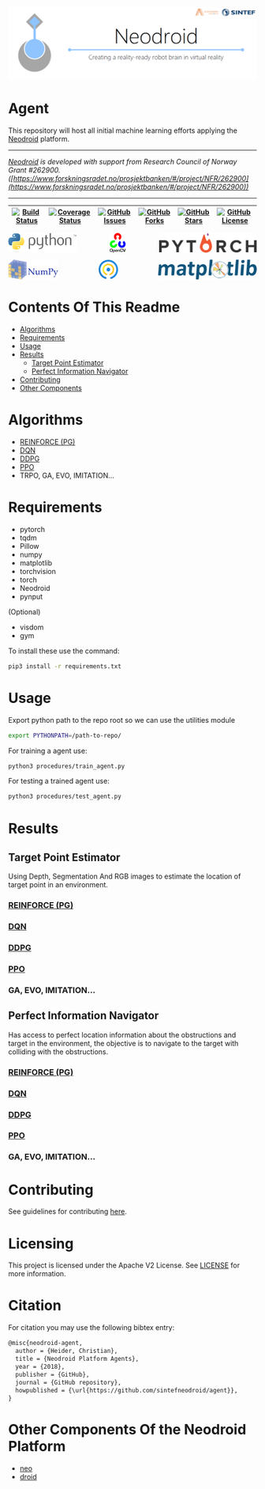 ![neodroid](.github/images/header.png)

# Agent
This repository will host all initial machine learning efforts applying the [Neodroid](https://github.com/sintefneodroid/) platform.

---

_[Neodroid](https://github.com/sintefneodroid) is developed with support from Research Council of Norway Grant #262900. ([https://www.forskningsradet.no/prosjektbanken/#/project/NFR/262900](https://www.forskningsradet.no/prosjektbanken/#/project/NFR/262900))_

---


| [![Build Status](https://travis-ci.org/sintefneodroid/agent.svg?branch=master)](https://travis-ci.org/sintefneodroid/agent)  | [![Coverage Status](https://coveralls.io/repos/github/sintefneodroid/agent/badge.svg?branch=master)](https://coveralls.io/github/sintefneodroid/agent?branch=master)  | [![GitHub Issues](https://img.shields.io/github/issues/sintefneodroid/agent.svg?style=flat)](https://github.com/sintefneodroid/agent/issues)  |  [![GitHub Forks](https://img.shields.io/github/forks/sintefneodroid/agent.svg?style=flat)](https://github.com/sintefneodroid/agent/network) | [![GitHub Stars](https://img.shields.io/github/stars/sintefneodroid/agent.svg?style=flat)](https://github.com/sintefneodroid/agent/stargazers) |[![GitHub License](https://img.shields.io/github/license/sintefneodroid/agent.svg?style=flat)](https://github.com/sintefneodroid/agent/blob/master/LICENSE.md) |
|---|---|---|---|---|---|

<p align="center" width="100%">
  <a href="https://www.python.org/">
    <img alt="python" src=".github/images/python.svg" height="40" align="left">
  </a>
  <a href="https://opencv.org/" style="float:center;">
    <img alt="opencv" src=".github/images/opencv.svg" height="40" align="center">
  </a>
  <a href="http://pytorch.org/"style="float: right;">
    <img alt="pytorch" src=".github/images/pytorch.svg" height="40" align="right" >
  </a>
</p>
<p align="center" width="100%">
  <a href="http://www.numpy.org/">
    <img alt="numpy" src=".github/images/numpy.svg" height="40" align="left">
  </a>
  <a href="https://github.com/tqdm/tqdm" style="float:center;">
    <img alt="tqdm" src=".github/images/tqdm.gif" height="40" align="center">
  </a>
  <a href="https://matplotlib.org/" style="float: right;">
    <img alt="matplotlib" src=".github/images/matplotlib.svg" height="40" align="right" />
  </a>
</p>

# Contents Of This Readme
- [Algorithms](#algorithms)
- [Requirements](#requirements)
- [Usage](#usage)
- [Results](#results)
  - [Target Point Estimator](#target-point-estimator)
  - [Perfect Information Navigator](#perfect-information-navigator)
- [Contributing](#contributing)
- [Other Components](#other-components-of-the-neodroid-platform)

# Algorithms
- [REINFORCE (PG)](agent/agents/pg_agent.py)
- [DQN](agent/agents/dqn_agent.py)
- [DDPG](agent/agents/ddpg_agent.py)
- [PPO](agent/agents/ppo_agent.py)
- TRPO, GA, EVO, IMITATION...

# Requirements
- pytorch
- tqdm
- Pillow
- numpy
- matplotlib
- torchvision
- torch
- Neodroid
- pynput

(Optional)
- visdom
- gym

To install these use the command:
````bash
pip3 install -r requirements.txt
````

# Usage
Export python path to the repo root so we can use the utilities module
````bash
export PYTHONPATH=/path-to-repo/
````
For training a agent use:
````bash
python3 procedures/train_agent.py
````
For testing a trained agent use:
````bash
python3 procedures/test_agent.py
````

# Results

## Target Point Estimator
Using Depth, Segmentation And RGB images to estimate the location of target point in an environment.

### [REINFORCE (PG)](agent/agents/pg_agent.py)

### [DQN](agent/agents/dqn_agent.py)

### [DDPG](agent/agents/ddpg_agent.py)

### [PPO](agent/agents/ppo_agent.py)

### GA, EVO, IMITATION...

## Perfect Information Navigator
Has access to perfect location information about the obstructions and target in the environment, the objective is to navigate to the target with colliding with the obstructions.

### [REINFORCE (PG)](agent/agents/pg_agent.py)

### [DQN](agent/agents/dqn_agent.py)

### [DDPG](agent/agents/ddpg_agent.py)

### [PPO](agent/agents/ppo_agent.py)

### GA, EVO, IMITATION...


# Contributing
See guidelines for contributing [here](.github/CONTRIBUTING.md).


# Licensing

This project is licensed under the Apache V2 License. See [LICENSE](LICENSE.md) for more information.

# Citation

For citation you may use the following bibtex entry:

````
@misc{neodroid-agent,
  author = {Heider, Christian},
  title = {Neodroid Platform Agents},
  year = {2018},
  publisher = {GitHub},
  journal = {GitHub repository},
  howpublished = {\url{https://github.com/sintefneodroid/agent}},
}
````

# Other Components Of the Neodroid Platform

- [neo](https://github.com/sintefneodroid/neo)
- [droid](https://github.com/sintefneodroid/droid)
